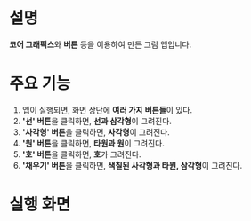 # 설명
**코어 그래픽스**와 **버튼** 등을 이용하여 만든 그림 앱입니다.

# 주요 기능
1. 앱이 실행되면, 화면 상단에 **여러 가지 버튼들**이 있다.
2. **'선' 버튼**을 클릭하면, **선과 삼각형**이 그려진다.
3. **'사각형' 버튼**을 클릭하면, **사각형**이 그려진다.
4. **'원' 버튼**을 클릭하면, **타원과 원**이 그려진다.
5. **'호' 버튼**을 클릭하면, **호**가 그려진다.
6. **'채우기' 버튼**을 클릭하면, **색칠된 사각형과 타원, 삼각형**이 그려진다.

# 실행 화면

